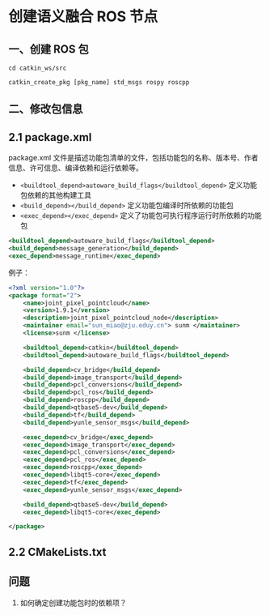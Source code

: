 # 创建语义融合 ROS 节点

## 一、创建 ROS 包

```shell
cd catkin_ws/src
```

```shell
catkin_create_pkg [pkg_name] std_msgs rospy roscpp
```

## 二、修改包信息

## 2.1 package.xml

package.xml 文件是描述功能包清单的文件，包括功能包的名称、版本号、作者信息、许可信息、编译依赖和运行依赖等。

- `<buildtool_depend>autoware_build_flags</buildtool_depend>` 定义功能包依赖的其他构建工具
- `<build_depend></build_depend>` 定义功能包编译时所依赖的功能包
- `<exec_depend></exec_depend>` 定义了功能包可执行程序运行时所依赖的功能包

```xml
<buildtool_depend>autoware_build_flags</buildtool_depend>
<build_depend>message_generation</build_depend>
<exec_depend>message_runtime</exec_depend>
```

例子：

```xml
<?xml version="1.0"?>
<package format="2">
    <name>joint_pixel_pointcloud</name>
    <version>1.9.1</version>
    <description>joint_pixel_pointcloud_node</description>
    <maintainer email="sun_miao@zju.eduy.cn"> sunm </maintainer>
    <license>sunm </license>

    <buildtool_depend>catkin</buildtool_depend>
    <buildtool_depend>autoware_build_flags</buildtool_depend>

    <build_depend>cv_bridge</build_depend>
    <build_depend>image_transport</build_depend>
    <build_depend>pcl_conversions</build_depend>
    <build_depend>pcl_ros</build_depend>
    <build_depend>roscpp</build_depend>
    <build_depend>qtbase5-dev</build_depend>
    <build_depend>tf</build_depend>
    <build_depend>yunle_sensor_msgs</build_depend>

    <exec_depend>cv_bridge</exec_depend>
    <exec_depend>image_transport</exec_depend>
    <exec_depend>pcl_conversions</exec_depend>
    <exec_depend>pcl_ros</exec_depend>
    <exec_depend>roscpp</exec_depend>
    <exec_depend>libqt5-core</exec_depend>
    <exec_depend>tf</exec_depend>
    <exec_depend>yunle_sensor_msgs</exec_depend>

    <build_depend>qtbase5-dev</build_depend>
    <exec_depend>libqt5-core</exec_depend>

</package>
```

## 2.2 CMakeLists.txt







## 问题

1. 如何确定创建功能包时的依赖项？